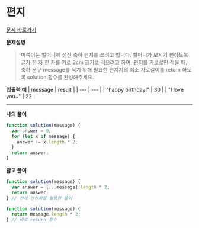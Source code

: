 # 편지

[문제 바로가기](https://school.programmers.co.kr/learn/courses/30/lessons/120898)

**문제설명**

> 머쓱이는 할머니께 생신 축하 편지를 쓰려고 합니다. 할머니가 보시기 편하도록 글자 한 자 한 자를 가로 2cm 크기로 적으려고 하며, 편지를 가로로만 적을 때, 축하 문구 message를 적기 위해 필요한 편지지의 최소 가로길이를 return 하도록 solution 함수를 완성해주세요.

**입출력 예**
| message | result |
| --- | --- |
| "happy birthday!" | 30 |
| "I love you~" | 22 |

---

**나의 풀이**

```javascript
function solution(message) {
  var answer = 0;
  for (let x of message) {
    answer += x.length * 2;
  }
  return answer;
}
```

**참고 풀이**

```javascript
function solution(message) {
  var answer = [...message].length * 2;
  return answer;
} // 전개 연산자를 활용한 풀이
```

```javascript
function solution(message) {
  return message.length * 2;
} // 바로 return 함수
```
